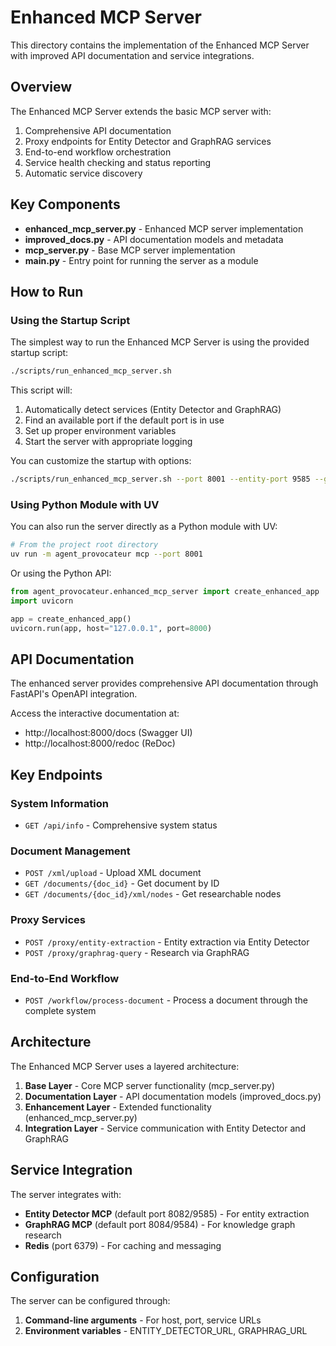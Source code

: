 # Enhanced MCP Server

This directory contains the implementation of the Enhanced MCP Server with improved API documentation and service integrations.

## Overview

The Enhanced MCP Server extends the basic MCP server with:

1. Comprehensive API documentation
2. Proxy endpoints for Entity Detector and GraphRAG services
3. End-to-end workflow orchestration
4. Service health checking and status reporting
5. Automatic service discovery

## Key Components

- **enhanced_mcp_server.py** - Enhanced MCP server implementation
- **improved_docs.py** - API documentation models and metadata
- **mcp_server.py** - Base MCP server implementation
- **__main__.py** - Entry point for running the server as a module

## How to Run

### Using the Startup Script

The simplest way to run the Enhanced MCP Server is using the provided startup script:

```bash
./scripts/run_enhanced_mcp_server.sh
```

This script will:
1. Automatically detect services (Entity Detector and GraphRAG)
2. Find an available port if the default port is in use
3. Set up proper environment variables
4. Start the server with appropriate logging

You can customize the startup with options:

```bash
./scripts/run_enhanced_mcp_server.sh --port 8001 --entity-port 9585 --graphrag-port 9584 --host 0.0.0.0
```

### Using Python Module with UV

You can also run the server directly as a Python module with UV:

```bash
# From the project root directory
uv run -m agent_provocateur mcp --port 8001
```

Or using the Python API:

```python
from agent_provocateur.enhanced_mcp_server import create_enhanced_app
import uvicorn

app = create_enhanced_app()
uvicorn.run(app, host="127.0.0.1", port=8000)
```

## API Documentation

The enhanced server provides comprehensive API documentation through FastAPI's OpenAPI integration.

Access the interactive documentation at:
- http://localhost:8000/docs (Swagger UI)
- http://localhost:8000/redoc (ReDoc)

## Key Endpoints

### System Information
- `GET /api/info` - Comprehensive system status

### Document Management
- `POST /xml/upload` - Upload XML document
- `GET /documents/{doc_id}` - Get document by ID
- `GET /documents/{doc_id}/xml/nodes` - Get researchable nodes

### Proxy Services
- `POST /proxy/entity-extraction` - Entity extraction via Entity Detector
- `POST /proxy/graphrag-query` - Research via GraphRAG

### End-to-End Workflow
- `POST /workflow/process-document` - Process a document through the complete system

## Architecture

The Enhanced MCP Server uses a layered architecture:

1. **Base Layer** - Core MCP server functionality (mcp_server.py)
2. **Documentation Layer** - API documentation models (improved_docs.py) 
3. **Enhancement Layer** - Extended functionality (enhanced_mcp_server.py)
4. **Integration Layer** - Service communication with Entity Detector and GraphRAG

## Service Integration

The server integrates with:

- **Entity Detector MCP** (default port 8082/9585) - For entity extraction
- **GraphRAG MCP** (default port 8084/9584) - For knowledge graph research
- **Redis** (port 6379) - For caching and messaging

## Configuration

The server can be configured through:

1. **Command-line arguments** - For host, port, service URLs
2. **Environment variables** - ENTITY_DETECTOR_URL, GRAPHRAG_URL